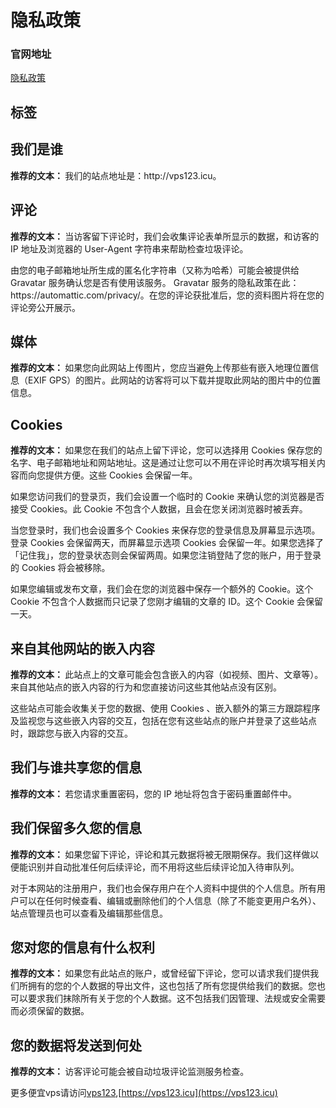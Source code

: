 # 隐私政策

#### 

### 官网地址

[隐私政策]()

## 标签





<!-- wp:heading -->
<h2 class="wp-block-heading">我们是谁</h2>
<!-- /wp:heading -->
<!-- wp:paragraph -->
<p><strong class="privacy-policy-tutorial">推荐的文本： </strong>我们的站点地址是：http://vps123.icu。</p>
<!-- /wp:paragraph -->
<!-- wp:heading -->
<h2 class="wp-block-heading">评论</h2>
<!-- /wp:heading -->
<!-- wp:paragraph -->
<p><strong class="privacy-policy-tutorial">推荐的文本： </strong>当访客留下评论时，我们会收集评论表单所显示的数据，和访客的 IP 地址及浏览器的 User-Agent 字符串来帮助检查垃圾评论。</p>
<!-- /wp:paragraph -->
<!-- wp:paragraph -->
<p>由您的电子邮箱地址所生成的匿名化字符串（又称为哈希）可能会被提供给 Gravatar 服务确认您是否有使用该服务。 Gravatar 服务的隐私政策在此：https://automattic.com/privacy/。在您的评论获批准后，您的资料图片将在您的评论旁公开展示。</p>
<!-- /wp:paragraph -->
<!-- wp:heading -->
<h2 class="wp-block-heading">媒体</h2>
<!-- /wp:heading -->
<!-- wp:paragraph -->
<p><strong class="privacy-policy-tutorial">推荐的文本： </strong>如果您向此网站上传图片，您应当避免上传那些有嵌入地理位置信息（EXIF GPS）的图片。此网站的访客将可以下载并提取此网站的图片中的位置信息。</p>
<!-- /wp:paragraph -->
<!-- wp:heading -->
<h2 class="wp-block-heading">Cookies</h2>
<!-- /wp:heading -->
<!-- wp:paragraph -->
<p><strong class="privacy-policy-tutorial">推荐的文本： </strong>如果您在我们的站点上留下评论，您可以选择用 Cookies 保存您的名字、电子邮箱地址和网站地址。这是通过让您可以不用在评论时再次填写相关内容而向您提供方便。这些 Cookies 会保留一年。</p>
<!-- /wp:paragraph -->
<!-- wp:paragraph -->
<p>如果您访问我们的登录页，我们会设置一个临时的 Cookie 来确认您的浏览器是否接受 Cookies。此 Cookie 不包含个人数据，且会在您关闭浏览器时被丢弃。</p>
<!-- /wp:paragraph -->
<!-- wp:paragraph -->
<p>当您登录时，我们也会设置多个 Cookies 来保存您的登录信息及屏幕显示选项。登录 Cookies 会保留两天，而屏幕显示选项 Cookies 会保留一年。如果您选择了「记住我」，您的登录状态则会保留两周。如果您注销登陆了您的账户，用于登录的 Cookies 将会被移除。</p>
<!-- /wp:paragraph -->
<!-- wp:paragraph -->
<p>如果您编辑或发布文章，我们会在您的浏览器中保存一个额外的 Cookie。这个 Cookie 不包含个人数据而只记录了您刚才编辑的文章的 ID。这个 Cookie 会保留一天。</p>
<!-- /wp:paragraph -->
<!-- wp:heading -->
<h2 class="wp-block-heading">来自其他网站的嵌入内容</h2>
<!-- /wp:heading -->
<!-- wp:paragraph -->
<p><strong class="privacy-policy-tutorial">推荐的文本： </strong>此站点上的文章可能会包含嵌入的内容（如视频、图片、文章等）。来自其他站点的嵌入内容的行为和您直接访问这些其他站点没有区别。</p>
<!-- /wp:paragraph -->
<!-- wp:paragraph -->
<p>这些站点可能会收集关于您的数据、使用 Cookies 、嵌入额外的第三方跟踪程序及监视您与这些嵌入内容的交互，包括在您有这些站点的账户并登录了这些站点时，跟踪您与嵌入内容的交互。</p>
<!-- /wp:paragraph -->
<!-- wp:heading -->
<h2 class="wp-block-heading">我们与谁共享您的信息</h2>
<!-- /wp:heading -->
<!-- wp:paragraph -->
<p><strong class="privacy-policy-tutorial">推荐的文本： </strong>若您请求重置密码，您的 IP 地址将包含于密码重置邮件中。</p>
<!-- /wp:paragraph -->
<!-- wp:heading -->
<h2 class="wp-block-heading">我们保留多久您的信息</h2>
<!-- /wp:heading -->
<!-- wp:paragraph -->
<p><strong class="privacy-policy-tutorial">推荐的文本： </strong>如果您留下评论，评论和其元数据将被无限期保存。我们这样做以便能识别并自动批准任何后续评论，而不用将这些后续评论加入待审队列。</p>
<!-- /wp:paragraph -->
<!-- wp:paragraph -->
<p>对于本网站的注册用户，我们也会保存用户在个人资料中提供的个人信息。所有用户可以在任何时候查看、编辑或删除他们的个人信息（除了不能变更用户名外）、站点管理员也可以查看及编辑那些信息。</p>
<!-- /wp:paragraph -->
<!-- wp:heading -->
<h2 class="wp-block-heading">您对您的信息有什么权利</h2>
<!-- /wp:heading -->
<!-- wp:paragraph -->
<p><strong class="privacy-policy-tutorial">推荐的文本： </strong>如果您有此站点的账户，或曾经留下评论，您可以请求我们提供我们所拥有的您的个人数据的导出文件，这也包括了所有您提供给我们的数据。您也可以要求我们抹除所有关于您的个人数据。这不包括我们因管理、法规或安全需要而必须保留的数据。</p>
<!-- /wp:paragraph -->
<!-- wp:heading -->
<h2 class="wp-block-heading">您的数据将发送到何处</h2>
<!-- /wp:heading -->
<!-- wp:paragraph -->
<p><strong class="privacy-policy-tutorial">推荐的文本： </strong>访客评论可能会被自动垃圾评论监测服务检查。</p>
<!-- /wp:paragraph -->


更多便宜vps请访问[vps123](https://vps123.icu),[https://vps123.icu](https://vps123.icu)